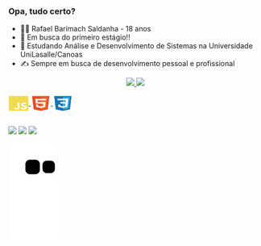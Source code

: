 ### Opa, tudo certo?

- 🙋‍♂️ Rafael Barimach Saldanha - 18 anos
- 🔭 Em busca do primeiro estágio!!
- 🌱 Estudando Análise e Desenvolvimento de Sistemas na Universidade UniLasalle/Canoas
- ✍ Sempre em busca de desenvolvimento pessoal e profissional

<div align="center">
  <a href="https://github.com/rafaelsalda">
  <img height="180em" src="https://github-readme-stats.vercel.app/api?username=rafaelsalda&show_icons=true&theme=dark&include_all_commits=true&count_private=true"/>
  <img height="180em" src="https://github-readme-stats.vercel.app/api/top-langs/?username=rafaelsalda&layout=compact&langs_count=7&theme=dark"/>
    
</div>
  
  <div style="display: inline_block"><br>
  <img align="center" alt="Rafa-Js" height="30" width="40" src="https://raw.githubusercontent.com/devicons/devicon/master/icons/javascript/javascript-plain.svg">
  <img align="center" alt="Rafa-HTML" height="30" width="40" src="https://raw.githubusercontent.com/devicons/devicon/master/icons/html5/html5-original.svg">
  <img align="center" alt="Rafa-CSS" height="30" width="40" src="https://raw.githubusercontent.com/devicons/devicon/master/icons/css3/css3-original.svg">
  
</div>
  
  ##
  
  <div>
 <a href="https://discord.com/channels/@me" target="_blank"><img src="https://img.shields.io/badge/Discord-7289DA?style=for-the-badge&logo=discord&logoColor=white" target="_blank"></a> 
  <a href = "mailto:saldanharafael4@gmail.com"><img src="https://img.shields.io/badge/-Gmail-%23333?style=for-the-badge&logo=gmail&logoColor=white" target="_blank"></a>
  <a href="https://www.linkedin.com/in/rafael-barimach-saldanha-68b05522b/" target="_blank"><img src="https://img.shields.io/badge/-LinkedIn-%230077B5?style=for-the-badge&logo=linkedin&logoColor=white" target="_blank"></a> 
  </div>
  
![Snake animation](https://github.com/rafaelsalda/rafaelsalda/blob/output/github-contribution-grid-snake.svg)
